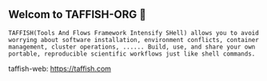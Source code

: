 ## Welcom to TAFFISH-ORG 👋

    TAFFISH(Tools And Flows Framework Intensify SHell) allows you to avoid worrying about software installation, environment conflicts, container management, cluster operations, ...... Build, use, and share your own portable, reproducible scientific workflows just like shell commands.

taffish-web: https://taffish.com

